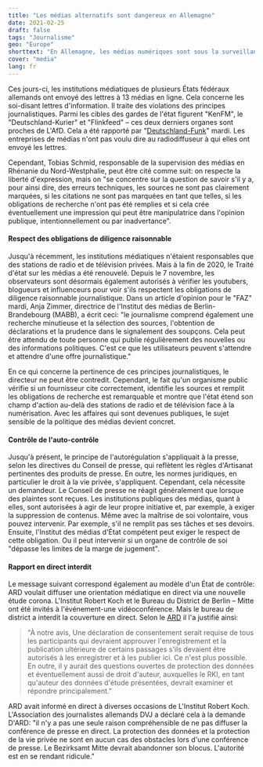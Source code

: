 ```yaml
---
title: "Les médias alternatifs sont dangereux en Allemagne"
date: 2021-02-25
draft: false
tags: "Journalisme"
geo: "Europe"
shorttext: "En Allemagne, les médias numériques sont sous la surveillance de l'État. Il s'agit de violations des règles journalistiques."
cover: "media"
lang: fr
---
```


Ces jours-ci, les institutions médiatiques de plusieurs États fédéraux allemands ont envoyé des lettres à 13 médias en ligne. Cela concerne les soi-disant lettres d'information. Il traite des violations des principes journalistiques. Parmi les cibles des gardes de l'état figurent "KenFM", le "Deutschland-Kurier" et "Flinkfeed" – ces deux derniers organes sont proches de L'AfD. Cela a été rapporté par "[Deutschland-Funk](https://www.deutschlandfunk.de/initiative-der-landesmedienanstalten-medien-aufseher-gehen.2907.de.html?dram:article_id=492565 "Medien-Aufseher gehen gegen rechte Online-Medien vor")" mardi. Les entreprises de médias n'ont pas voulu dire au radiodiffuseur à qui elles ont envoyé les lettres.

Cependant, Tobias Schmid, responsable de la supervision des médias en Rhénanie du Nord-Westphalie, peut être cité comme suit: on respecte la liberté d'expression, mais on "se concentre sur la question de savoir s'il y a, pour ainsi dire, des erreurs techniques, les sources ne sont pas clairement marquées, si les citations ne sont pas marquées en tant que telles, si les obligations de recherche n'ont pas été remplies et si cela crée éventuellement une impression qui peut être manipulatrice dans l'opinion publique, intentionnellement ou par inadvertance".

#### Respect des obligations de diligence raisonnable

Jusqu'à récemment, les institutions médiatiques n'étaient responsables que des stations de radio et de télévision privées. Mais à la fin de 2020, le Traité d'état sur les médias a été renouvelé. Depuis le 7 novembre, les observateurs sont désormais également autorisés à vérifier les youtubers, blogueurs et influenceurs pour voir s'ils respectent les obligations de diligence raisonnable journalistique. Dans un article d'opinion pour le "FAZ" mardi, Anja Zimmer, directrice de l'Institut des médias de Berlin-Brandebourg (MABB), a écrit ceci: "le journalisme comprend également une recherche minutieuse et la sélection des sources, l'obtention de déclarations et la prudence dans le signalement des soupçons. Cela peut être attendu de toute personne qui publie régulièrement des nouvelles ou des informations politiques. C'est ce que les utilisateurs peuvent s'attendre et attendre d'une offre journalistique."

En ce qui concerne la pertinence de ces principes journalistiques, le directeur ne peut être contredit. Cependant, le fait qu'un organisme public vérifie si un fournisseur cite correctement, identifie les sources et remplit les obligations de recherche est remarquable et montre que l'état étend son champ d'action au-delà des stations de radio et de télévision face à la numérisation. Avec les affaires qui sont devenues publiques, le sujet sensible de la politique des médias devient concret.

#### Contrôle de l'auto-contrôle

Jusqu'à présent, le principe de l'autorégulation s'appliquait à la presse, selon les directives du Conseil de presse, qui reflètent les règles d'Artisanat pertinentes des produits de presse. En outre, les normes juridiques, en particulier le droit à la vie privée, s'appliquent. Cependant, cela nécessite un demandeur. Le Conseil de presse ne réagit généralement que lorsque des plaintes sont reçues. Les institutions publiques des médias, quant à elles, sont autorisées à agir de leur propre initiative et, par exemple, à exiger la suppression de contenus. Même avec la maîtrise de soi volontaire, vous pouvez intervenir. Par exemple, s'il ne remplit pas ses tâches et ses devoirs. Ensuite, l'Institut des médias d'État compétent peut exiger le respect de cette obligation. Ou il peut intervenir si un organe de contrôle de soi "dépasse les limites de la marge de jugement".

#### Rapport en direct interdit

Le message suivant correspond également au modèle d'un État de contrôle: ARD voulait diffuser une orientation médiatique en direct via une nouvelle étude corona. L'Institut Robert Koch et le Bureau du District de Berlin – Mitte ont été invités à l'événement-une vidéoconférence. Mais le bureau de district a interdit la couverture en direct. Selon le [ARD](https://www.tagesschau.de/investigativ/studie-rki-berlin-101.html "Bezirksamt untersagt Live-Berichterstattung") il l'a justifié ainsi:

> "À notre avis, Une déclaration de consentement serait requise de tous les participants qui devraient approuver l'enregistrement et la publication ultérieure de certains passages s'ils devaient être autorisés à les enregistrer et à les publier ici. Ce n'est plus possible. En outre, il y aurait des questions ouvertes de protection des données et éventuellement aussi de droit d'auteur, auxquelles le RKI, en tant qu'auteur des données d'étude présentées, devrait examiner et répondre principalement."

ARD avait informé en direct à diverses occasions de L'Institut Robert Koch. L'Association des journalistes allemands DVJ a déclaré cela à la demande D'ARD: "il n'y a pas une seule raison compréhensible de ne pas diffuser la conférence de presse en direct. La protection des données et la protection de la vie privée ne sont en aucun cas des obstacles lors d'une conférence de presse. Le Bezirksamt Mitte devrait abandonner son blocus. L'autorité est en se rendant ridicule."
